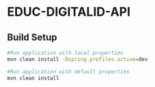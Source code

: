 # EDUC-DIGITALID-API

## Build Setup

``` bash
#Run application with local properties
mvn clean install -Dspring.profiles.active=dev

#Run application with default properties
mvn clean install
